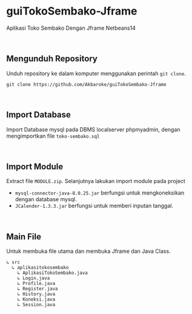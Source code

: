 # guiTokoSembako-Jframe
Aplikasi Toko Sembako Dengan Jframe Netbeans14

<br>

## Mengunduh Repository
Unduh repository ke dalam komputer menggunakan perintah `git clone`.
```
git clone https://github.com/Akbaroke/guiTokoSembako-Jframe
```

<br>

## Import Database
Import Database mysql pada DBMS localserver phpmyadmin, dengan mengimportkan file `toko-sembako.sql`

<br>

## Import Module
Extract file `MODULE.zip`. Selanjutnya lakukan import module pada project
- `mysql-connector-java-8.0.25.jar` berfungsi untuk mengkoneksikan dengan database mysql.
- `JCalender-1.3.3.jar` berfungsi untuk memberi inputan tanggal.

<br>

## Main File
Untuk membuka file utama dan membuka Jframe dan Java Class. <br>
```
↳ src
  ↳ aplikasitokosembako
    ↳ AplikasiTokoSembako.java
    ↳ Login.java
    ↳ Profile.java
    ↳ Register.java
    ↳ History.java
    ↳ Koneksi.java
    ↳ Session.java
```
